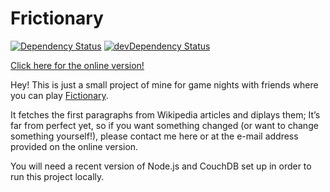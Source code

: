 Frictionary
===========

[![Dependency Status](https://david-dm.org/addaleax/frictionary.svg?style=flat)](https://david-dm.org/addaleax/frictionary)
[![devDependency Status](https://david-dm.org/addaleax/frictionary/dev-status.svg?style=flat)](https://david-dm.org/addaleax/frictionary#info=devDependencies)

[Click here for the online version!](http://frictionary.org)

Hey! This is just a small project of mine for game nights with friends
where you can play [Fictionary](https://en.wikipedia.org/wiki/Fictionary).

It fetches the first paragraphs from Wikipedia articles and diplays them;
It’s far from perfect yet, so if you want something changed (or want to
change something yourself!), please contact me here or at the e-mail address
provided on the online version.

You will need a recent version of Node.js and CouchDB set up in order to run
this project locally.
